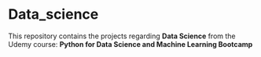 # Data_science

This repository contains the projects regarding **Data Science** from the Udemy course:
**Python for Data Science and Machine Learning Bootcamp**
